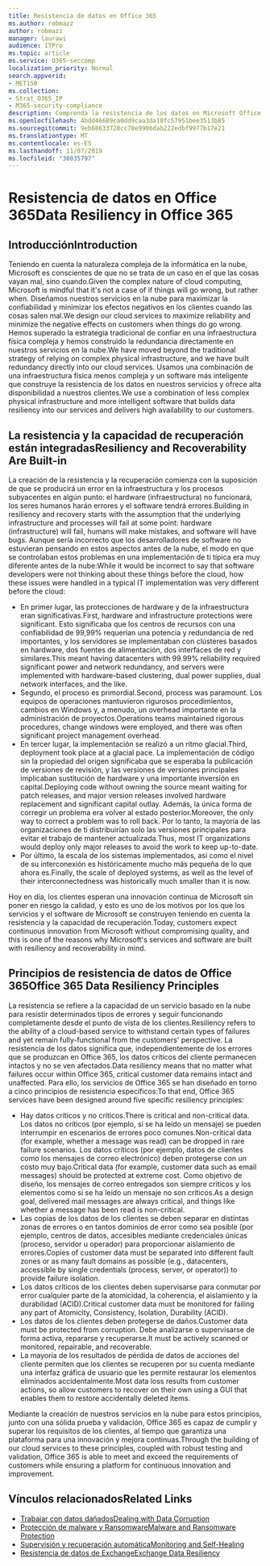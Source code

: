 ```yaml
---
title: Resistencia de datos en Office 365
ms.author: robmazz
author: robmazz
manager: laurawi
audience: ITPro
ms.topic: article
ms.service: O365-seccomp
localization_priority: Normal
search.appverid:
- MET150
ms.collection:
- Strat_O365_IP
- M365-security-compliance
description: Comprenda la resistencia de los datos en Microsoft Office 365.
ms.openlocfilehash: 4bdd46689ca0dd9caa3da10fc57951bee3513b85
ms.sourcegitcommit: 9eb68633728cc78e9906dab222edbf9977b17e21
ms.translationtype: MT
ms.contentlocale: es-ES
ms.lasthandoff: 11/07/2019
ms.locfileid: "38035797"
---
```

# <a name="data-resiliency-in-office-365"></a><span data-ttu-id="5a0b4-103">Resistencia de datos en Office 365</span><span class="sxs-lookup"><span data-stu-id="5a0b4-103">Data Resiliency in Office 365</span></span>

## <a name="introduction"></a><span data-ttu-id="5a0b4-104">Introducción</span><span class="sxs-lookup"><span data-stu-id="5a0b4-104">Introduction</span></span>

<span data-ttu-id="5a0b4-105">Teniendo en cuenta la naturaleza compleja de la informática en la nube, Microsoft es conscientes de que no se trata de un caso en el que las cosas vayan mal, sino cuando.</span><span class="sxs-lookup"><span data-stu-id="5a0b4-105">Given the complex nature of cloud computing, Microsoft is mindful that it's not a case of if things will go wrong, but rather when.</span></span> <span data-ttu-id="5a0b4-106">Diseñamos nuestros servicios en la nube para maximizar la confiabilidad y minimizar los efectos negativos en los clientes cuando las cosas salen mal.</span><span class="sxs-lookup"><span data-stu-id="5a0b4-106">We design our cloud services to maximize reliability and minimize the negative effects on customers when things do go wrong.</span></span> <span data-ttu-id="5a0b4-107">Hemos superado la estrategia tradicional de confiar en una infraestructura física compleja y hemos construido la redundancia directamente en nuestros servicios en la nube.</span><span class="sxs-lookup"><span data-stu-id="5a0b4-107">We have moved beyond the traditional strategy of relying on complex physical infrastructure, and we have built redundancy directly into our cloud services.</span></span> <span data-ttu-id="5a0b4-108">Usamos una combinación de una infraestructura física menos compleja y un software más inteligente que construye la resistencia de los datos en nuestros servicios y ofrece alta disponibilidad a nuestros clientes.</span><span class="sxs-lookup"><span data-stu-id="5a0b4-108">We use a combination of less complex physical infrastructure and more intelligent software that builds data resiliency into our services and delivers high availability to our customers.</span></span> 

## <a name="resiliency-and-recoverability-are-built-in"></a><span data-ttu-id="5a0b4-109">La resistencia y la capacidad de recuperación están integradas</span><span class="sxs-lookup"><span data-stu-id="5a0b4-109">Resiliency and Recoverability Are Built-in</span></span> 

<span data-ttu-id="5a0b4-110">La creación de la resistencia y la recuperación comienza con la suposición de que se producirá un error en la infraestructura y los procesos subyacentes en algún punto: el hardware (infraestructura) no funcionará, los seres humanos harán errores y el software tendrá errores.</span><span class="sxs-lookup"><span data-stu-id="5a0b4-110">Building in resiliency and recovery starts with the assumption that the underlying infrastructure and processes will fail at some point: hardware (infrastructure) will fail, humans will make mistakes, and software will have bugs.</span></span> <span data-ttu-id="5a0b4-111">Aunque sería incorrecto que los desarrolladores de software no estuvieran pensando en estos aspectos antes de la nube, el modo en que se controlaban estos problemas en una implementación de ti típica era muy diferente antes de la nube:</span><span class="sxs-lookup"><span data-stu-id="5a0b4-111">While it would be incorrect to say that software developers were not thinking about these things before the cloud, how these issues were handled in a typical IT implementation was very different before the cloud:</span></span>

- <span data-ttu-id="5a0b4-112">En primer lugar, las protecciones de hardware y de la infraestructura eran significativas.</span><span class="sxs-lookup"><span data-stu-id="5a0b4-112">First, hardware and infrastructure protections were significant.</span></span> <span data-ttu-id="5a0b4-113">Esto significaba que los centros de recursos con una confiabilidad de 99,99% requerían una potencia y redundancia de red importantes, y los servidores se implementaban con clústeres basados en hardware, dos fuentes de alimentación, dos interfaces de red y similares.</span><span class="sxs-lookup"><span data-stu-id="5a0b4-113">This meant having datacenters with 99.99% reliability required significant power and network redundancy, and servers were implemented with hardware-based clustering, dual power supplies, dual network interfaces, and the like.</span></span> 
- <span data-ttu-id="5a0b4-114">Segundo, el proceso es primordial.</span><span class="sxs-lookup"><span data-stu-id="5a0b4-114">Second, process was paramount.</span></span> <span data-ttu-id="5a0b4-115">Los equipos de operaciones mantuvieron rigurosos procedimientos, cambios en Windows y, a menudo, un overhead importante en la administración de proyectos.</span><span class="sxs-lookup"><span data-stu-id="5a0b4-115">Operations teams maintained rigorous procedures, change windows were employed, and there was often significant project management overhead.</span></span> 
- <span data-ttu-id="5a0b4-116">En tercer lugar, la implementación se realizó a un ritmo glacial.</span><span class="sxs-lookup"><span data-stu-id="5a0b4-116">Third, deployment took place at a glacial pace.</span></span> <span data-ttu-id="5a0b4-117">La implementación de código sin la propiedad del origen significaba que se esperaba la publicación de versiones de revisión, y las versiones de versiones principales implicaban sustitución de hardware y una importante inversión en capital.</span><span class="sxs-lookup"><span data-stu-id="5a0b4-117">Deploying code without owning the source meant waiting for patch releases, and major version releases involved hardware replacement and significant capital outlay.</span></span> <span data-ttu-id="5a0b4-118">Además, la única forma de corregir un problema era volver al estado posterior.</span><span class="sxs-lookup"><span data-stu-id="5a0b4-118">Moreover, the only way to correct a problem was to roll back.</span></span> <span data-ttu-id="5a0b4-119">Por lo tanto, la mayoría de las organizaciones de ti distribuirían solo las versiones principales para evitar el trabajo de mantener actualizada.</span><span class="sxs-lookup"><span data-stu-id="5a0b4-119">Thus, most IT organizations would deploy only major releases to avoid the work to keep up-to-date.</span></span> 
- <span data-ttu-id="5a0b4-120">Por último, la escala de los sistemas implementados, así como el nivel de su interconexión es históricamente mucho más pequeña de lo que ahora es.</span><span class="sxs-lookup"><span data-stu-id="5a0b4-120">Finally, the scale of deployed systems, as well as the level of their interconnectedness was historically much smaller than it is now.</span></span> 

<span data-ttu-id="5a0b4-121">Hoy en día, los clientes esperan una innovación continua de Microsoft sin poner en riesgo la calidad, y esto es uno de los motivos por los que los servicios y el software de Microsoft se construyen teniendo en cuenta la resistencia y la capacidad de recuperación.</span><span class="sxs-lookup"><span data-stu-id="5a0b4-121">Today, customers expect continuous innovation from Microsoft without compromising quality, and this is one of the reasons why Microsoft's services and software are built with resiliency and recoverability in mind.</span></span> 

## <a name="office-365-data-resiliency-principles"></a><span data-ttu-id="5a0b4-122">Principios de resistencia de datos de Office 365</span><span class="sxs-lookup"><span data-stu-id="5a0b4-122">Office 365 Data Resiliency Principles</span></span>

<span data-ttu-id="5a0b4-123">La resistencia se refiere a la capacidad de un servicio basado en la nube para resistir determinados tipos de errores y seguir funcionando completamente desde el punto de vista de los clientes.</span><span class="sxs-lookup"><span data-stu-id="5a0b4-123">Resiliency refers to the ability of a cloud-based service to withstand certain types of failures and yet remain fully-functional from the customers' perspective.</span></span> <span data-ttu-id="5a0b4-124">La resistencia de los datos significa que, independientemente de los errores que se produzcan en Office 365, los datos críticos del cliente permanecen intactos y no se ven afectados.</span><span class="sxs-lookup"><span data-stu-id="5a0b4-124">Data resiliency means that no matter what failures occur within Office 365, critical customer data remains intact and unaffected.</span></span> <span data-ttu-id="5a0b4-125">Para ello, los servicios de Office 365 se han diseñado en torno a cinco principios de resistencia específicos:</span><span class="sxs-lookup"><span data-stu-id="5a0b4-125">To that end, Office 365 services have been designed around five specific resiliency principles:</span></span>

- <span data-ttu-id="5a0b4-126">Hay datos críticos y no críticos.</span><span class="sxs-lookup"><span data-stu-id="5a0b4-126">There is critical and non-critical data.</span></span> <span data-ttu-id="5a0b4-127">Los datos no críticos (por ejemplo, si se ha leído un mensaje) se pueden interrumpir en escenarios de errores poco comunes.</span><span class="sxs-lookup"><span data-stu-id="5a0b4-127">Non-critical data (for example, whether a message was read) can be dropped in rare failure scenarios.</span></span> <span data-ttu-id="5a0b4-128">Los datos críticos (por ejemplo, datos de clientes como los mensajes de correo electrónico) deben protegerse con un costo muy bajo.</span><span class="sxs-lookup"><span data-stu-id="5a0b4-128">Critical data (for example, customer data such as email messages) should be protected at extreme cost.</span></span> <span data-ttu-id="5a0b4-129">Como objetivo de diseño, los mensajes de correo entregados son siempre críticos y los elementos como si se ha leído un mensaje no son críticos.</span><span class="sxs-lookup"><span data-stu-id="5a0b4-129">As a design goal, delivered mail messages are always critical, and things like whether a message has been read is non-critical.</span></span> 
- <span data-ttu-id="5a0b4-130">Las copias de los datos de los clientes se deben separar en distintas zonas de errores o en tantos dominios de error como sea posible (por ejemplo, centros de datos, accesibles mediante credenciales únicas (proceso, servidor u operador) para proporcionar aislamiento de errores.</span><span class="sxs-lookup"><span data-stu-id="5a0b4-130">Copies of customer data must be separated into different fault zones or as many fault domains as possible (e.g., datacenters, accessible by single credentials (process, server, or operator)) to provide failure isolation.</span></span> 
- <span data-ttu-id="5a0b4-131">Los datos críticos de los clientes deben supervisarse para conmutar por error cualquier parte de la atomicidad, la coherencia, el aislamiento y la durabilidad (ACID).</span><span class="sxs-lookup"><span data-stu-id="5a0b4-131">Critical customer data must be monitored for failing any part of Atomicity, Consistency, Isolation, Durability (ACID).</span></span> 
- <span data-ttu-id="5a0b4-132">Los datos de los clientes deben protegerse de daños.</span><span class="sxs-lookup"><span data-stu-id="5a0b4-132">Customer data must be protected from corruption.</span></span> <span data-ttu-id="5a0b4-133">Debe analizarse o supervisarse de forma activa, repararse y recuperarse.</span><span class="sxs-lookup"><span data-stu-id="5a0b4-133">It must be actively scanned or monitored, repairable, and recoverable.</span></span> 
- <span data-ttu-id="5a0b4-134">La mayoría de los resultados de pérdida de datos de acciones del cliente permiten que los clientes se recuperen por su cuenta mediante una interfaz gráfica de usuario que les permite restaurar los elementos eliminados accidentalmente.</span><span class="sxs-lookup"><span data-stu-id="5a0b4-134">Most data loss results from customer actions, so allow customers to recover on their own using a GUI that enables them to restore accidentally deleted items.</span></span> 
 
<span data-ttu-id="5a0b4-135">Mediante la creación de nuestros servicios en la nube para estos principios, junto con una sólida prueba y validación, Office 365 es capaz de cumplir y superar los requisitos de los clientes, al tiempo que garantiza una plataforma para una innovación y mejora continuas.</span><span class="sxs-lookup"><span data-stu-id="5a0b4-135">Through the building of our cloud services to these principles, coupled with robust testing and validation, Office 365 is able to meet and exceed the requirements of customers while ensuring a platform for continuous innovation and improvement.</span></span> 

## <a name="related-links"></a><span data-ttu-id="5a0b4-136">Vínculos relacionados</span><span class="sxs-lookup"><span data-stu-id="5a0b4-136">Related Links</span></span>

- [<span data-ttu-id="5a0b4-137">Trabajar con datos dañados</span><span class="sxs-lookup"><span data-stu-id="5a0b4-137">Dealing with Data Corruption</span></span>](office-365-dealing-with-data-corruption.md)
- [<span data-ttu-id="5a0b4-138">Protección de malware y Ransomware</span><span class="sxs-lookup"><span data-stu-id="5a0b4-138">Malware and Ransomware Protection</span></span>](office-365-malware-and-ransomware-protection.md)
- [<span data-ttu-id="5a0b4-139">Supervisión y recuperación automática</span><span class="sxs-lookup"><span data-stu-id="5a0b4-139">Monitoring and Self-Healing</span></span>](office-365-monitoring-and-self-healing.md)
- [<span data-ttu-id="5a0b4-140">Resistencia de datos de Exchange</span><span class="sxs-lookup"><span data-stu-id="5a0b4-140">Exchange Data Resiliency</span></span>](office-365-exchange-data-resiliency.md)